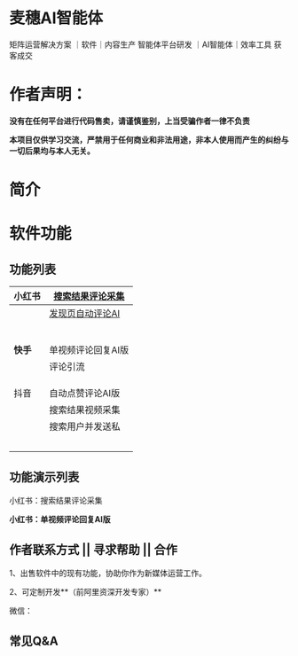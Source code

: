 # 麦穗AI智能体
矩阵运营解决方案 ｜软件｜内容生产 智能体平台研发 ｜AI智能体｜效率工具 获客成交



# 作者声明： 
**没有在任何平台进行代码售卖，请谨慎鉴别，上当受骗作者一律不负责**

**本项目仅供学习交流，严禁用于任何商业和非法用途，非本人使用而产生的纠纷与一切后果均与本人无关。**

# 简介





# 软件功能

## 功能列表

| 小红书   | [搜索结果评论采集](#xhs01) |
| -------- | -------------------------- |
|          | [发现页自动评论AI](#xhs02) |
|          |                            |
|          |                            |
|          |                            |
|          |                            |
|          |                            |
|          |                            |
| **快手** | 单视频评论回复AI版         |
|          | 评论引流                   |
|          |                            |
|          |                            |
|          |                            |
| 抖音     | 自动点赞评论AI版           |
|          | 搜索结果视频采集           |
|          | 搜索用户并发送私           |
|          |                            |
|          |                            |
|          |                            |
|          |                            |
|          |                            |

## 功能演示列表

小红书：搜索结果评论采集







































































**<div id="xhs02"  style="font-weight: bold;">小红书：单视频评论回复AI版</div>**





## 作者联系方式 || 寻求帮助 || 合作

1、出售软件中的现有功能，协助你作为新媒体运营工作。

2、可定制开发**（前阿里资深开发专家）**

微信：







## 常见Q&A
